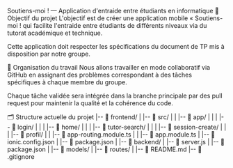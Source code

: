 Soutiens-moi ! — Application d'entraide entre étudiants en informatique
🎯 Objectif du projet
L'objectif est de créer une application mobile « Soutiens-moi ! qui facilite l'entraide entre étudiants de différents niveaux via du tutorat académique et technique.

Cette application doit respecter les spécifications du document de TP mis à disposition par notre groupe.

👥 Organisation du travail
Nous allons travailler en mode collaboratif via GitHub en assignant des problèmes correspondant à des tâches spécifiques à chaque membre du groupe.

Chaque tâche validée sera intégrée dans la branche principale par des pull request pour maintenir la qualité et la cohérence du code.

🗂 Structure actuelle du projet
|-- 📁 frontend/
|   |-- 📁 src/
|   |   |-- 📁 app/
|   |   |   |-- 📁 login/
|   |   |   |-- 📁 home/
|   |   |   |-- 📁 tutor-search/
|   |   |   |-- 📁 session-create/
|   |   |   |-- 📁 profil/
|   |   |-- 📄 app-routing.module.ts
|   |   |-- 📄 app.module.ts
|   |-- 📄 ionic.config.json
|   |-- 📄 package.json
|
|-- 📁 backend/
|   |-- 📄 server.js
|   |-- 📄 package.json
|   |-- 📁 models/
|   |-- 📁 routes/
|
|-- 📄 README.md
|-- 📄 .gitignore
